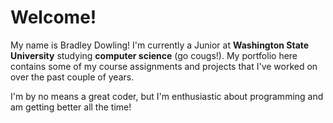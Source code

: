 # Welcome!

My name is Bradley Dowling! I'm currently a Junior at __Washington State University__ studying __computer science__ (go cougs!). 
My portfolio here contains some of my course assignments and projects that I've worked on over the past couple of years.

I'm by no means a great coder, but I'm enthusiastic about programming and am getting better all the time!
